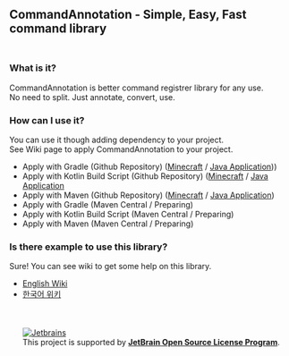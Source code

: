 ## CommandAnnotation - Simple, Easy, Fast command library<br><br>

### What is it?
CommandAnnotation is better command registrer library for any use.<br>
No need to split. Just annotate, convert, use.

### How can I use it?
You can use it though adding dependency to your project.<br>
See Wiki page to apply CommandAnnotation to your project.<br>
- Apply with Gradle (Github Repository) ([Minecraft]() / [Java Application]()))
- Apply with Kotlin Build Script (Github Repository)  ([Minecraft]() / [Java Application](https://github.com/milkyway0308/CommandAnnotation/wiki/Applying-CommandAnnotation-to-your-project-(-Kotlin-Build-Script-Github-Repository-))
- Apply with Maven (Github Repository) ([Minecraft]() / [Java Application]())
- Apply with Gradle (Maven Central / Preparing)
- Apply with Kotlin Build Script (Maven Central / Preparing)
- Apply with Maven (Maven Central / Preparing)

### Is there example to use this library?
Sure! You can see wiki to get some help on this library.
- [English Wiki]()
- [한국어 위키]()
<br><br><br><br>
[![Jetbrains](https://i.ibb.co/0mGK8Yp/jetbrains-variant-4-grayscale.png)](https://www.jetbrains.com/?from=CommandAnnotation)<br>
This project is supported by <b>[JetBrain Open Source License Program](https://www.jetbrains.com/community/opensource/#support)</b>.
